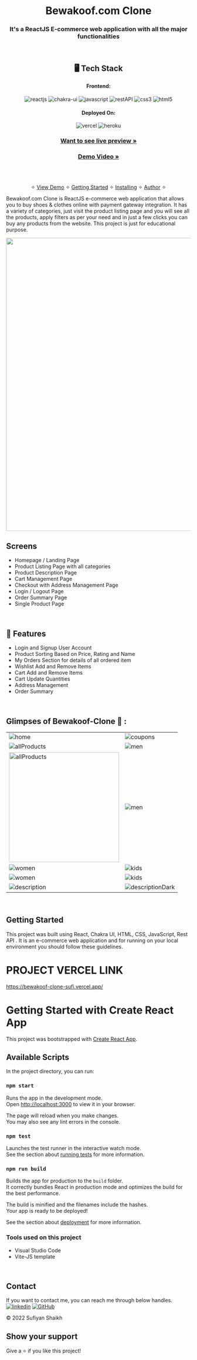 
<h1 align="center">Bewakoof.com Clone</h1>

<h3 align="center">It's a ReactJS E-commerce web application with all the major functionalities</h3>

<br />

<h2 align="center">🖥️ Tech Stack</h2>


<h4 align="center">Frontend:</h4>

<p align="center">
  <img src="https://img.shields.io/badge/React-20232A?style=for-the-badge&logo=react&logoColor=61DAFB" alt="reactjs" />
  <img src="https://img.shields.io/badge/Chakra%20UI-3bc7bd?style=for-the-badge&logo=chakraui&logoColor=white" alt="chakra-ui" />
  <img src="https://img.shields.io/badge/JavaScript-323330?style=for-the-badge&logo=javascript&logoColor=F7DF1E" alt="javascript" />
  <img src="https://img.shields.io/badge/Rest_API-02303A?style=for-the-badge&logo=react-router&logoColor=white" alt="restAPI" />
  <img src="https://img.shields.io/badge/CSS3-1572B6?style=for-the-badge&logo=css3&logoColor=white" alt="css3" />
  <img src="https://img.shields.io/badge/HTML5-E34F26?style=for-the-badge&logo=html5&logoColor=white" alt="html5" />
</p>


<h4 align="center">Deployed On:</h4>

<p align="center">
  <img src="https://img.shields.io/badge/Netlify-00C7B7?style=for-the-badge&logo=netlify&logoColor=white" alt="vercel" />
  <img src="https://img.shields.io/badge/vercel-430098?style=for-the-badge&logo=vercel&logoColor=white" alt="heroku" />
</p>



<h3 align="center"><a href="https://bewakoof-clone-sufi.vercel.app/"><strong>Want to see live preview »</strong></a></h3>

<h3 align="center"><a href="https://www.linkedin.com/feed/update/urn:li:activity:6983691453747073024/"><strong>Demo Video »</strong></a></h3>


<br />

<p align="center">
  <br />&#10023;
  <a href="#Demo">View Demo</a> &#10023;
  <a href="#Getting-Started">Getting Started</a> &#10023; 
  <a href="#Install">Installing</a> &#10023;
  <a href="#Contact">Author</a> &#10023;
</p>


Bewakoof.com Clone is ReactJS e-commerce web application that allows you to buy shoes & clothes online with payment gateway integration. It has a variety of categories, just visit the product listing page and you will see all the products, apply filters as per your need and in just a few clicks you can buy any products from the website. This project is just for educational purpose.

<img src="https://i.ibb.co/ZHgwGBL/bloggif-634e5a001c1f6.gif" width="800px" />


<br />

## Screens 
- Homepage / Landing Page
- Product Listing Page with all categories
- Product Description Page
- Cart Management Page
- Checkout with Address Management Page
- Login / Logout Page
- Order Summary Page
- Single Product Page


<br />


## 🚀 Features
- Login and Signup User Account
- Product Sorting Based on Price, Rating and Name
- My Orders Section for details of all ordered item
- Wishlist Add and Remove Items
- Cart Add and Remove Items 
- Cart Update Quantities 
- Address Management
- Order Summary

<br />

## Glimpses of Bewakoof-Clone 🙈 :




<table>
  <tr>
    <td><img src="https://i.ibb.co/FDBxbh3/Capture1.png"  alt="home" /></td>
    <td><img src="https://i.ibb.co/HPWYSFD/Capture2.png"  alt="coupons" /></td>
  </tr>
  <tr>
   <td><img src="https://i.ibb.co/hYxHq1X/Capture3.png"  alt="allProducts" /></td>
    <td><img src="https://i.ibb.co/PwN1BXc/Capture4.png"  alt="men" /></td>
  </tr>
  <tr>
    <td><img src="https://i.ibb.co/DgKv24V/Capture11.png" height="300px" alt="allProducts" /></td>
    <td><img src="https://i.ibb.co/Cz01hGD/Capture12.png"  alt="men" /></td>
  </tr>
  <tr>
    <td><img src="https://i.ibb.co/m8MMQXp/Capture5.png"  alt="women" /></td>
    <td><img src="https://i.ibb.co/dt1VbjM/Capture6.png"  alt="kids" /></td>
  </tr>
   <tr>
    <td><img src="https://i.ibb.co/7Nvrd2x/Capture9.png"   alt="women" /></td>
    <td><img src="https://i.ibb.co/TmCf3fr/Capture10.png"   alt="kids" /></td>
  </tr>
  <tr>
    <td><img src="https://i.ibb.co/ypKg5zz/Capture7.png"  alt="description" /></td>
    <td><img src="https://i.ibb.co/PWsJSyG/Capture8.png"  alt="descriptionDark" /></td>
  </tr>

</table>

<br />



## Getting Started

This project was built using React, Chakra UI, HTML, CSS, JavaScript, Rest API . It is an e-commerce web application and for running on your local environment you should follow these guidelines.


# PROJECT VERCEL LINK
https://bewakoof-clone-sufi.vercel.app/

# Getting Started with Create React App

This project was bootstrapped with [Create React App](https://github.com/facebook/create-react-app).

## Available Scripts

In the project directory, you can run:

### `npm start`

Runs the app in the development mode.\
Open [http://localhost:3000](http://localhost:3000) to view it in your browser.

The page will reload when you make changes.\
You may also see any lint errors in the console.

### `npm test`

Launches the test runner in the interactive watch mode.\
See the section about [running tests](https://facebook.github.io/create-react-app/docs/running-tests) for more information.

### `npm run build`

Builds the app for production to the `build` folder.\
It correctly bundles React in production mode and optimizes the build for the best performance.

The build is minified and the filenames include the hashes.\
Your app is ready to be deployed!

See the section about [deployment](https://facebook.github.io/create-react-app/docs/deployment) for more information.


### Tools used on this project

- Visual Studio Code
- Vite-JS template

<br />



## Contact

If you want to contact me, you can reach me through below handles. <br />
[![linkedin](https://img.shields.io/badge/Sufiyan_Shaikh-0077B5?style=for-the-badge&logo=linkedin&logoColor=white)](https://www.linkedin.com/in/sufiyan-shaikh-9bb808183/)
[![GitHub](https://img.shields.io/badge/Sufiyan_Shaikh-20232A?style=for-the-badge&logo=Github&logoColor=white)](https://github.com/suFi7867)



© 2022 Sufiyan Shaikh



## Show your support

Give a ⭐️ if you like this project!

